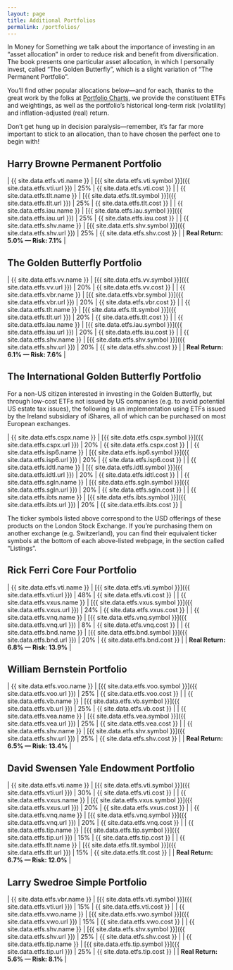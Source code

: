 ```yaml
---
layout: page
title: Additional Portfolios
permalink: /portfolios/
---
```


In Money for Something we talk about the importance of investing in an “asset allocation” in order to reduce risk and benefit from diversification. The book presents one particular asset allocation, in which I personally invest, called “The Golden Butterfly”, which is  a slight variation of “The Permanent Portfolio”.

You’ll find other popular allocations below—and for each, thanks to the great work by the folks at [Portfolio Charts](http://portfoliocharts.com), we provide the constituent ETFs and weightings, as well as the portfolio’s historical long-term risk (volatility) and inflation-adjusted (real) return.

Don’t get hung up in decision paralysis—remember, it’s far far more important to stick to an allocation, than to have chosen the perfect one to begin with!

## Harry Browne Permanent Portfolio

| {{ site.data.etfs.vti.name }} | [{{ site.data.etfs.vti.symbol }}]({{ site.data.etfs.vti.url }}) | 25% | {{ site.data.etfs.vti.cost }} |
| {{ site.data.etfs.tlt.name }} | [{{ site.data.etfs.tlt.symbol }}]({{ site.data.etfs.tlt.url }}) | 25% | {{ site.data.etfs.tlt.cost }} |
| {{ site.data.etfs.iau.name }} | [{{ site.data.etfs.iau.symbol }}]({{ site.data.etfs.iau.url }}) | 25% | {{ site.data.etfs.iau.cost }} |
| {{ site.data.etfs.shv.name }} | [{{ site.data.etfs.shv.symbol }}]({{ site.data.etfs.shv.url }}) | 25% | {{ site.data.etfs.shv.cost }} |
| **Real Return: 5.0% — Risk: 7.1%** |

## The Golden Butterfly Portfolio

| {{ site.data.etfs.vv.name }} | [{{ site.data.etfs.vv.symbol }}]({{ site.data.etfs.vv.url }}) | 20% | {{ site.data.etfs.vv.cost }} |
| {{ site.data.etfs.vbr.name }} | [{{ site.data.etfs.vbr.symbol }}]({{ site.data.etfs.vbr.url }}) | 20% | {{ site.data.etfs.vbr.cost }} |
| {{ site.data.etfs.tlt.name }} | [{{ site.data.etfs.tlt.symbol }}]({{ site.data.etfs.tlt.url }}) | 20% | {{ site.data.etfs.tlt.cost }} |
| {{ site.data.etfs.iau.name }} | [{{ site.data.etfs.iau.symbol }}]({{ site.data.etfs.iau.url }}) | 20% | {{ site.data.etfs.iau.cost }} |
| {{ site.data.etfs.shv.name }} | [{{ site.data.etfs.shv.symbol }}]({{ site.data.etfs.shv.url }}) | 20% | {{ site.data.etfs.shv.cost }} |
| **Real Return: 6.1% — Risk: 7.6%** |

## The International Golden Butterfly Portfolio

For a non-US citizen interested in investing in the Golden Butterfly, but through low-cost ETFs not issued by US companies (e.g. to avoid potential US estate tax issues), the following is an implementation using ETFs issued by the Ireland subsidiary of iShares, all of which can be purchased on most European exchanges.

| {{ site.data.etfs.cspx.name }} | [{{ site.data.etfs.cspx.symbol }}]({{ site.data.etfs.cspx.url }}) | 20% | {{ site.data.etfs.cspx.cost }} |
| {{ site.data.etfs.isp6.name }} | [{{ site.data.etfs.isp6.symbol }}]({{ site.data.etfs.isp6.url }}) | 20% | {{ site.data.etfs.isp6.cost }} |
| {{ site.data.etfs.idtl.name }} | [{{ site.data.etfs.idtl.symbol }}]({{ site.data.etfs.idtl.url }}) | 20% | {{ site.data.etfs.idtl.cost }} |
| {{ site.data.etfs.sgln.name }} | [{{ site.data.etfs.sgln.symbol }}]({{ site.data.etfs.sgln.url }}) | 20% | {{ site.data.etfs.sgln.cost }} |
| {{ site.data.etfs.ibts.name }} | [{{ site.data.etfs.ibts.symbol }}]({{ site.data.etfs.ibts.url }}) | 20% | {{ site.data.etfs.ibts.cost }} |

The ticker symbols listed above correspond to the USD offerings of these products on the London Stock Exchange. If you’re purchasing them on another exchange (e.g. Switzerland), you can find their equivalent ticker symbols at the bottom of each above-listed webpage, in the section called “Listings”.

## Rick Ferri Core Four Portfolio

| {{ site.data.etfs.vti.name }} | [{{ site.data.etfs.vti.symbol }}]({{ site.data.etfs.vti.url }}) | 48% | {{ site.data.etfs.vti.cost }} |
| {{ site.data.etfs.vxus.name }} | [{{ site.data.etfs.vxus.symbol }}]({{ site.data.etfs.vxus.url }}) | 24% | {{ site.data.etfs.vxus.cost }} |
| {{ site.data.etfs.vnq.name }} | [{{ site.data.etfs.vnq.symbol }}]({{ site.data.etfs.vnq.url }}) | 8% | {{ site.data.etfs.vnq.cost }} |
| {{ site.data.etfs.bnd.name }} | [{{ site.data.etfs.bnd.symbol }}]({{ site.data.etfs.bnd.url }}) | 20% | {{ site.data.etfs.bnd.cost }} |
| **Real Return: 6.8% — Risk: 13.9%** |

## William Bernstein Portfolio

| {{ site.data.etfs.voo.name }} | [{{ site.data.etfs.voo.symbol }}]({{ site.data.etfs.voo.url }}) | 25% | {{ site.data.etfs.voo.cost }} |
| {{ site.data.etfs.vb.name }} | [{{ site.data.etfs.vb.symbol }}]({{ site.data.etfs.vb.url }}) | 25% | {{ site.data.etfs.vb.cost }} |
| {{ site.data.etfs.vea.name }} | [{{ site.data.etfs.vea.symbol }}]({{ site.data.etfs.vea.url }}) | 25% | {{ site.data.etfs.vea.cost }} |
| {{ site.data.etfs.shv.name }} | [{{ site.data.etfs.shv.symbol }}]({{ site.data.etfs.shv.url }}) | 25% | {{ site.data.etfs.shv.cost }} |
| **Real Return: 6.5% — Risk: 13.4%** |

## David Swensen Yale Endowment Portfolio

| {{ site.data.etfs.vti.name }} | [{{ site.data.etfs.vti.symbol }}]({{ site.data.etfs.vti.url }}) | 30% | {{ site.data.etfs.vti.cost }} |
| {{ site.data.etfs.vxus.name }} | [{{ site.data.etfs.vxus.symbol }}]({{ site.data.etfs.vxus.url }}) | 20% | {{ site.data.etfs.vxus.cost }} |
| {{ site.data.etfs.vnq.name }} | [{{ site.data.etfs.vnq.symbol }}]({{ site.data.etfs.vnq.url }}) | 20% | {{ site.data.etfs.vnq.cost }} |
| {{ site.data.etfs.tip.name }} | [{{ site.data.etfs.tip.symbol }}]({{ site.data.etfs.tip.url }}) | 15% | {{ site.data.etfs.tip.cost }} |
| {{ site.data.etfs.tlt.name }} | [{{ site.data.etfs.tlt.symbol }}]({{ site.data.etfs.tlt.url }}) | 15% | {{ site.data.etfs.tlt.cost }} |
| **Real Return: 6.7% — Risk: 12.0%** |

## Larry Swedroe Simple Portfolio

| {{ site.data.etfs.vbr.name }} | [{{ site.data.etfs.vti.symbol }}]({{ site.data.etfs.vti.url }}) | 15% | {{ site.data.etfs.vti.cost }} |
| {{ site.data.etfs.vwo.name }} | [{{ site.data.etfs.vwo.symbol }}]({{ site.data.etfs.vwo.url }}) | 15% | {{ site.data.etfs.vwo.cost }} |
| {{ site.data.etfs.shv.name }} | [{{ site.data.etfs.shv.symbol }}]({{ site.data.etfs.shv.url }}) | 25% | {{ site.data.etfs.shv.cost }} |
| {{ site.data.etfs.tip.name }} | [{{ site.data.etfs.tip.symbol }}]({{ site.data.etfs.tip.url }}) | 25% | {{ site.data.etfs.tip.cost }} |
| **Real Return: 5.6% — Risk: 8.1%** |